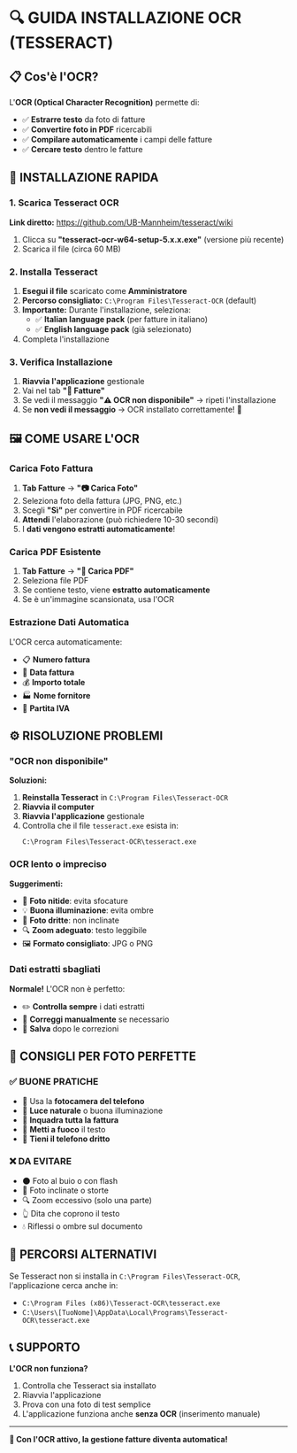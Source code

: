 # 🔍 GUIDA INSTALLAZIONE OCR (TESSERACT)

## 📋 Cos'è l'OCR?

L'**OCR (Optical Character Recognition)** permette di:
- ✅ **Estrarre testo** da foto di fatture
- ✅ **Convertire foto in PDF** ricercabili
- ✅ **Compilare automaticamente** i campi delle fatture
- ✅ **Cercare testo** dentro le fatture

## 🚀 INSTALLAZIONE RAPIDA

### 1. Scarica Tesseract OCR

**Link diretto:** https://github.com/UB-Mannheim/tesseract/wiki

1. Clicca su **"tesseract-ocr-w64-setup-5.x.x.exe"** (versione più recente)
2. Scarica il file (circa 60 MB)

### 2. Installa Tesseract

1. **Esegui il file** scaricato come **Amministratore**
2. **Percorso consigliato:** `C:\Program Files\Tesseract-OCR` (default)
3. **Importante:** Durante l'installazione, seleziona:
   - ✅ **Italian language pack** (per fatture in italiano)
   - ✅ **English language pack** (già selezionato)
4. Completa l'installazione

### 3. Verifica Installazione

1. **Riavvia l'applicazione** gestionale
2. Vai nel tab **"📄 Fatture"**
3. Se vedi il messaggio **"⚠️ OCR non disponibile"** → ripeti l'installazione
4. Se **non vedi il messaggio** → OCR installato correttamente! 🎉

## 🖼️ COME USARE L'OCR

### Carica Foto Fattura

1. **Tab Fatture** → **"📷 Carica Foto"**
2. Seleziona foto della fattura (JPG, PNG, etc.)
3. Scegli **"Sì"** per convertire in PDF ricercabile
4. **Attendi** l'elaborazione (può richiedere 10-30 secondi)
5. I **dati vengono estratti automaticamente**!

### Carica PDF Esistente

1. **Tab Fatture** → **"📄 Carica PDF"**
2. Seleziona file PDF
3. Se contiene testo, viene **estratto automaticamente**
4. Se è un'immagine scansionata, usa l'OCR

### Estrazione Dati Automatica

L'OCR cerca automaticamente:
- 📋 **Numero fattura**
- 📅 **Data fattura**
- 💰 **Importo totale**
- 🏭 **Nome fornitore**
- 🔢 **Partita IVA**

## ⚙️ RISOLUZIONE PROBLEMI

### "OCR non disponibile"

**Soluzioni:**
1. **Reinstalla Tesseract** in `C:\Program Files\Tesseract-OCR`
2. **Riavvia il computer**
3. **Riavvia l'applicazione** gestionale
4. Controlla che il file `tesseract.exe` esista in:
   ```
   C:\Program Files\Tesseract-OCR\tesseract.exe
   ```

### OCR lento o impreciso

**Suggerimenti:**
- 📸 **Foto nitide**: evita sfocature
- 💡 **Buona illuminazione**: evita ombre
- 📐 **Foto dritte**: non inclinate
- 🔍 **Zoom adeguato**: testo leggibile
- 🖼️ **Formato consigliato**: JPG o PNG

### Dati estratti sbagliati

**Normale!** L'OCR non è perfetto:
- ✏️ **Controlla sempre** i dati estratti
- 🔧 **Correggi manualmente** se necessario
- 💾 **Salva** dopo le correzioni

## 🎯 CONSIGLI PER FOTO PERFETTE

### ✅ BUONE PRATICHE
- 📱 Usa la **fotocamera del telefono**
- 🔆 **Luce naturale** o buona illuminazione
- 📏 **Inquadra tutta la fattura**
- 🎯 **Metti a fuoco** il testo
- 📐 **Tieni il telefono dritto**

### ❌ DA EVITARE
- 🌑 Foto al buio o con flash
- 📐 Foto inclinate o storte
- 🔍 Zoom eccessivo (solo una parte)
- 👆 Dita che coprono il testo
- 💧 Riflessi o ombre sul documento

## 🔧 PERCORSI ALTERNATIVI

Se Tesseract non si installa in `C:\Program Files\Tesseract-OCR`, l'applicazione cerca anche in:

- `C:\Program Files (x86)\Tesseract-OCR\tesseract.exe`
- `C:\Users\[TuoNome]\AppData\Local\Programs\Tesseract-OCR\tesseract.exe`

## 📞 SUPPORTO

**L'OCR non funziona?**
1. Controlla che Tesseract sia installato
2. Riavvia l'applicazione
3. Prova con una foto di test semplice
4. L'applicazione funziona anche **senza OCR** (inserimento manuale)

---

**🎉 Con l'OCR attivo, la gestione fatture diventa automatica!**
